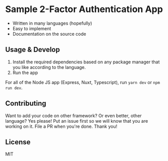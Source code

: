 # Sample 2-Factor Authentication App

* Written in many languages (hopefully)
* Easy to implement
* Documentation on the source code

## Usage & Develop

1. Install the required dependencies based on any package manager that you like according to the language.
2. Run the app

For all of the Node JS app (Express, Nuxt, Typescript), run `yarn dev` or `npm run dev`. 

## Contributing

Want to add your code on other framework? Or even better, other language? Yes please! Put an issue first so we will know that you are working on it. File a PR when you're done. Thank you!

## License

MIT